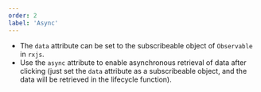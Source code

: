 ```yaml
---
order: 2
label: 'Async'
---
```


- The `data` attribute can be set to the subscribeable object of `Observable` in `rxjs`.
- Use the `async` attribute to enable asynchronous retrieval of data after clicking (just set the `data` attribute as a subscribeable object, and the data will be retrieved in the lifecycle function).
